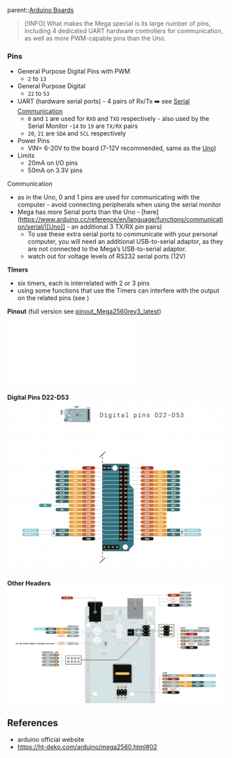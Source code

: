 parent::[Arduino Boards](Arduino%20Boards.md)

> [!INFO] What makes the Mega special is its large number of pins, including 4 dedicated UART hardware controllers for communication, as well as more PWM-capable pins than the Uno.

### Pins
- General Purpose Digital Pins with PWM
	- `2` to `13`
- General Purpose Digital
	- `22` to `53`
- UART (hardware serial ports) - 4 pairs of Rx/Tx ➡️ see [Serial Communication](Serial%20Communication.md)
	- `0` and `1` are used for `RXO` and `TXO` respectively - also used by the Serial Monitor
	-`14` to `19` are `TX/RX` pairs
	- `20`, `21` are `SDA` and `SCL` respectively 
-  Power Pins
	- VIN= 6-20V to the board (7-12V recommended, same as the [Uno](Uno.md))
- Limits
	- 20mA on I/O pins
	- 50mA on 3.3V pins
	
Communication 
- as in the Uno, 0 and 1 pins are used for communicating with the computer - avoid connecting peripherals when using the serial monitor
- Mega has more Serial ports than the Uno -  [here](https://www.arduino.cc/reference/en/language/functions/communication/serial/|[Uno]] - an additional 3 TX/RX pin pairs)
	- To use these extra serial ports to communicate with your personal computer, you will need an additional USB-to-serial adaptor, as they are not connected to the Mega’s USB-to-serial adaptor.
	- watch out for voltage levels of RS232 serial ports (12V)

**TImers**
- six timers, each is interrelated with 2 or 3 pins
- using some functions that use the Timers can interfere with the output on the related pins (see [](https://ht-deko.com/arduino/mega2560.html#02))

**Pinout** (full version see [pinout_Mega2560rev3_latest](Personal%20Folders/that_marouk_ish/attachments/pinout_Mega2560rev3_latest.pdf))

![Pinout - Mega2560](Pinout%20-%20Mega2560.md)

**Digital Pins D22-D53**
![Pasted image 20221010202040](Personal%20Folders/that_marouk_ish/attachments/Pasted%20image%2020221010202040.png)

**Other Headers**
![Pasted image 20221010202201](Personal%20Folders/that_marouk_ish/attachments/Pasted%20image%2020221010202201.png)

## References
- arduino official website
- https://ht-deko.com/arduino/mega2560.html#02
